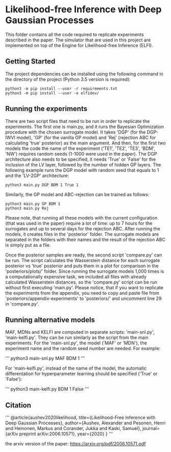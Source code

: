 # Likelihood-free Inference with Deep Gaussian Processes

This folder contains all the code required to replicate experiments described in the paper. The simulator that are used in this project are
implemented on top of the Engine for Likelihood-free Inference (ELFI).

## Getting Started

The project dependencies can be installed using the following command in the directory of the project (Python 3.5 version is required):

```
python3 -m pip install --user -r requirements.txt
python3 -m pip install --user -e elfidev/
```

## Running the experiments

There are two script files that need to be run in order to replicate the experiments. The first one is main.py, and it runs the Bayesian Optimization procedure with the chosen surrogate model. It takes 'DGP' (for the DGP-IWVI model), 'GP' (for the vanilla GP model) and
'Rej' (rejection ABC for calculating 'true' posterior) as the main argument. And then, for the first two models the code the name of the experiment ('TE1', 'TE2', 'TE3', 'BDM', 'NW') requires random seeds (1-1000 were used in the paper). The DGP architecture also needs to be specified, it needs 'True' or 'False' for the inclusion of the LV layer, followed by the number of hidden GP layers. The following example runs the DGP model with random seed that equals to 1 and the 'LV-2GP' architecture:

```
python3 main.py DGP BDM 1 True 1
```

Similarly, the GP model and ABC-rejection can be trained as follows:

```
python3 main.py GP BDM 1
python3 main.py Rej
```

Please note, that running all these models with the current configuration (that was used in the paper) require a lot of time: up to 7 hours for the surrogates and up to several days for the rejection ABC. After running the models, it creates files in the 'posterior' folder. The surrogate models are separated in the folders with their names and the result of the rejection ABC is simply put as a file.

Once the posterior samples are ready, the second script 'compare.py' can be run. The script calculates the Wasserstein distance for each surrogate posterior vs 'true' posterior and puts them in a plot for comparison in the 'posteriors/plots/' folder. Since running the surrogate models 1,000 times is a computationally expensive task, we included all files with already calculated Wasserstein distances, so the 'compare.py' script can be run without first executing 'main.py'. Please notice, that if you want to replicate the experiments from the appendix, you need to copy and paste file from 'posteriors/appendix-experiments' to 'posteriors/' and uncomment line 29 in 'compare.py'.

## Running alternative models

MAF, MDNs and KELFI are computed in separate scripts: 'main-snl.py', 'main-kelfi.py'. They can be run similarly as the script from the main experiments. For the 'main-snl.py', the model ('MAF' or 'MDN'), the experiment name and the random seed number are needed. For example:

'''
python3 main-snl.py MAF BDM 1
'''

For 'main-kelfi.py', instead of the name of the model, the automatic differentation for hyperparameter learning should be specified ('True' or 'False'):

'''
python3 main-kelfi.py BDM 1 False
'''

## Citation

'''
@article{aushev2020likelihood,
  title={Likelihood-Free Inference with Deep Gaussian Processes},
  author={Aushev, Alexander and Pesonen, Henri and Heinonen, Markus and Corander, Jukka and Kaski, Samuel},
  journal={arXiv preprint arXiv:2006.10571},
  year={2020}
}
'''

the arxiv version of the paper: https://arxiv.org/pdf/2006.10571.pdf 
